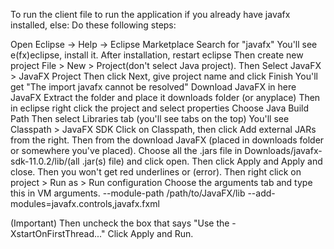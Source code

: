 To run the client file to run the application if you already have javafx installed, else:
Do these following steps:

Open Eclipse -> Help -> Eclipse Marketplace
Search for "javafx"
You'll see e(fx)eclipse, install it.
After installation, restart eclipse
Then create new project File > New > Project(don't select Java project).
Then Select JavaFX > JavaFX Project
Then click Next, give project name and click Finish
You'll get "The import javafx cannot be resolved"
Download JavaFX in here JavaFX
Extract the folder and place it downloads folder (or anyplace)
Then in eclipse right click the project and select properties
Choose Java Build Path
Then select Libraries tab (you'll see tabs on the top)
You'll see Classpath > JavaFX SDK
Click on Classpath, then click Add external JARs from the right.
Then from the download JavaFX (placed in downloads folder or somewhere you've placed).
Choose all the .jars file in Downloads/javafx-sdk-11.0.2/lib/(all .jar(s) file) and click open.
Then click Apply and Apply and close.
Then you won't get red underlines or (error).
Then right click on project > Run as > Run configuration
Choose the arguments tab and type this in VM arguments.
    --module-path /path/to/JavaFX/lib  --add-modules=javafx.controls,javafx.fxml

(Important) Then uncheck the box that says "Use the -XstartOnFirstThread..."
Click Apply and Run.
